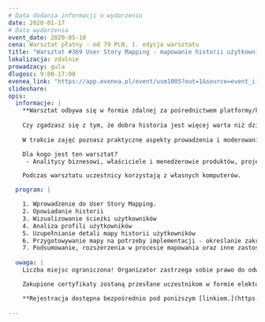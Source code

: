 ```yaml
---
# Data dodania informacji o wydarzeniu
date: 2020-01-17
# Data wydarzenia
event_date: 2020-05-10
cena: Warsztat płatny - od 79 PLN, 1. edycja warsztatu
title: "Warsztat #369 User Story Mapping - mapowanie historii użytkownika"
lokalizacja: zdalnie
prowadzacy: gula
dlugosc: 9:00-17:00
evenea_link: "https://app.evenea.pl/event/usm1005?out=1&source=event_iframe"
slideshare:
opis:
  informacje: |
    **Warsztat odbywa się w formie zdalnej za pośrednictwem platformy/komunikatora online, z wykorzystaniem dźwięku, obrazu z kamery, udostępniania ekranu komputera prowadzącego i uczestników.** 
    
    Czy zgadzasz się z tym, że dobra historia jest więcej warta niż dziesiątki stron opisu wymagań? Jeżeli tak, to zapraszam na warsztat z mapowania historii użytkownika (User Story Mapping). Technika ta pozwala odkrywać a następnie wizualizować oczekiwania użytkowników względem projektowanego rozwiązania. W przeciwieństwie do tradycyjnych, opisowych metod, User Story Mapping bazuje na interakcji, burzy mózgów i kreatywnym podejściu do pracy z wymaganiami.
    
    W trakcie zajęć poznasz praktyczne aspekty prowadzenia i moderowania warsztatów z User Story Mapping. Będziemy pracować w małych grupach projektując realne rozwiązania. Dzięki temu po zakończeniu szkolenia będziesz w stanie skutecznie zastosować to narzędzie w Twoim projekcie. 

    Dla kogo jest ten warsztat? 
     - Analitycy biznesowi, właściciele i menedżerowie produktów, projektanci UX/UI, kierownicy projektów.

    Podczas warsztatu uczestnicy korzystają z własnych komputerów.

  program: |

    1. Wprowadzenie do User Story Mapping.
    2. Opowiadanie historii
    3. Wizualizowanie ścieżki użytkowników
    4. Analiza profili użytkowników
    5. Uzupełnianie detali mapy historii użytkowników
    6. Przygotowywanie mapy na potrzeby implementacji - określanie zakresu poszczególnych wersji
    7. Podsumowanie, rozszerzenia w procesie mapowania oraz inne zastosowania User Story Mapping.
    
  uwaga: |
    Liczba miejsc ograniczona! Organizator zastrzega sobie prawo do odwołania wydarzenia w przypadku niezgłoszenia się minimalnej liczby uczestników.

    Zakupione certyfikaty zostaną przesłane uczestnikom w formie elektoronicznej po warsztacie oraz za pośrednictwem firmy kurierskiej w momencie poprawy sytuacji wywołanej epidemią koronawirusa. 

    **Rejestracja dostępna bezpośrednio pod poniższym [linkiem.](https://app.evenea.pl/event/usm1005)**
    
---
```

